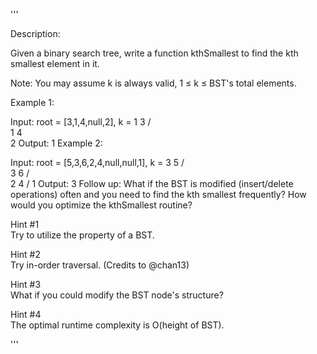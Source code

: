 '''

Description:

Given a binary search tree, write a function kthSmallest to find the kth smallest element in it.

Note:
You may assume k is always valid, 1 ≤ k ≤ BST's total elements.

Example 1:

Input: root = [3,1,4,null,2], k = 1
   3
  / \
 1   4
  \
   2
Output: 1
Example 2:

Input: root = [5,3,6,2,4,null,null,1], k = 3
       5
      / \
     3   6
    / \
   2   4
  /
 1
Output: 3
Follow up:
What if the BST is modified (insert/delete operations) often and you need to find the kth smallest frequently? How would you optimize the kthSmallest routine?

Hint #1  
Try to utilize the property of a BST.



Hint #2  
Try in-order traversal. (Credits to @chan13)



Hint #3  
What if you could modify the BST node's structure?



Hint #4  
The optimal runtime complexity is O(height of BST).

'''